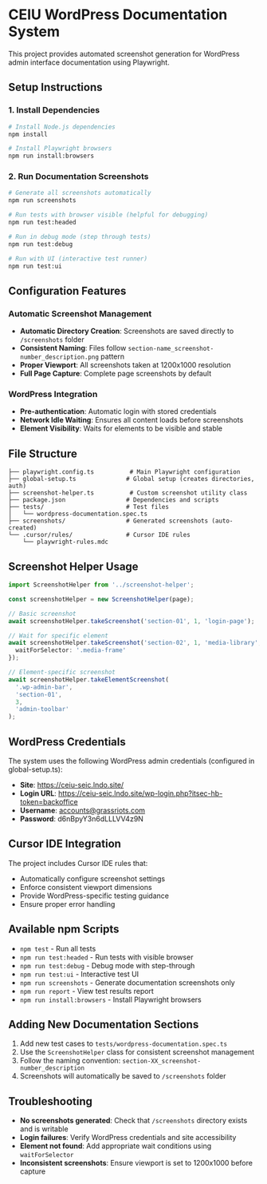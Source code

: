# CEIU WordPress Documentation System

This project provides automated screenshot generation for WordPress admin interface documentation using Playwright.

## Setup Instructions

### 1. Install Dependencies

```bash
# Install Node.js dependencies
npm install

# Install Playwright browsers
npm run install:browsers
```

### 2. Run Documentation Screenshots

```bash
# Generate all screenshots automatically
npm run screenshots

# Run tests with browser visible (helpful for debugging)
npm run test:headed

# Run in debug mode (step through tests)
npm run test:debug

# Run with UI (interactive test runner)
npm run test:ui
```

## Configuration Features

### Automatic Screenshot Management
- **Automatic Directory Creation**: Screenshots are saved directly to `/screenshots` folder
- **Consistent Naming**: Files follow `section-name_screenshot-number_description.png` pattern
- **Proper Viewport**: All screenshots taken at 1200x1000 resolution
- **Full Page Capture**: Complete page screenshots by default

### WordPress Integration
- **Pre-authentication**: Automatic login with stored credentials
- **Network Idle Waiting**: Ensures all content loads before screenshots
- **Element Visibility**: Waits for elements to be visible and stable

## File Structure

```
├── playwright.config.ts          # Main Playwright configuration
├── global-setup.ts              # Global setup (creates directories, auth)
├── screenshot-helper.ts          # Custom screenshot utility class
├── package.json                 # Dependencies and scripts
├── tests/                       # Test files
│   └── wordpress-documentation.spec.ts
├── screenshots/                 # Generated screenshots (auto-created)
└── .cursor/rules/               # Cursor IDE rules
    └── playwright-rules.mdc
```

## Screenshot Helper Usage

```typescript
import ScreenshotHelper from '../screenshot-helper';

const screenshotHelper = new ScreenshotHelper(page);

// Basic screenshot
await screenshotHelper.takeScreenshot('section-01', 1, 'login-page');

// Wait for specific element
await screenshotHelper.takeScreenshot('section-02', 1, 'media-library', {
  waitForSelector: '.media-frame'
});

// Element-specific screenshot
await screenshotHelper.takeElementScreenshot(
  '.wp-admin-bar', 
  'section-01', 
  3, 
  'admin-toolbar'
);
```

## WordPress Credentials

The system uses the following WordPress admin credentials (configured in global-setup.ts):
- **Site**: https://ceiu-seic.lndo.site/
- **Login URL**: https://ceiu-seic.lndo.site/wp-login.php?itsec-hb-token=backoffice
- **Username**: accounts@grassriots.com
- **Password**: d6nBpyY3n6dLLLVV4z9N

## Cursor IDE Integration

The project includes Cursor IDE rules that:
- Automatically configure screenshot settings
- Enforce consistent viewport dimensions
- Provide WordPress-specific testing guidance
- Ensure proper error handling

## Available npm Scripts

- `npm test` - Run all tests
- `npm run test:headed` - Run tests with visible browser
- `npm run test:debug` - Debug mode with step-through
- `npm run test:ui` - Interactive test UI
- `npm run screenshots` - Generate documentation screenshots only
- `npm run report` - View test results report
- `npm run install:browsers` - Install Playwright browsers

## Adding New Documentation Sections

1. Add new test cases to `tests/wordpress-documentation.spec.ts`
2. Use the `ScreenshotHelper` class for consistent screenshot management
3. Follow the naming convention: `section-XX_screenshot-number_description`
4. Screenshots will automatically be saved to `/screenshots` folder

## Troubleshooting

- **No screenshots generated**: Check that `/screenshots` directory exists and is writable
- **Login failures**: Verify WordPress credentials and site accessibility
- **Element not found**: Add appropriate wait conditions using `waitForSelector`
- **Inconsistent screenshots**: Ensure viewport is set to 1200x1000 before capture 